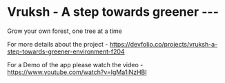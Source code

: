 # Vruksh - A step towards greener ---

Grow your own forest, one tree at a time

For more details about the project - https://devfolio.co/projects/vruksh-a-step-towards-greener-environment-f204

For a Demo of the app please watch the video - https://www.youtube.com/watch?v=IgMa1iNzHBI
